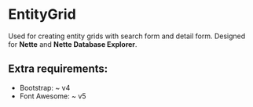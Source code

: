 # EntityGrid
Used for creating entity grids with search form and detail form. Designed for **Nette** and **Nette Database Explorer**.

## Extra requirements:
* Bootstrap: ~ v4
* Font Awesome: ~ v5